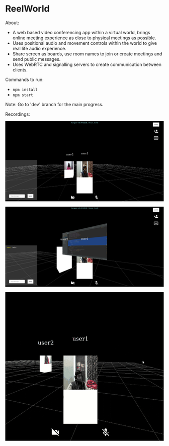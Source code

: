 # ReelWorld

About:
* A web based video conferencing app within a virtual world, brings
online meeting experience as close to physical meetings as possible.
* Uses positional audio and movement controls within the world to give
real life audio experience.
* Share screen as boards, use room names to join or create meetings and
send public messages.
* Uses WebRTC and signalling servers to create communication between
clients.

Commands to run:
* ```npm install```
* ```npm start```

Note: Go to 'dev' branch for the main progress.

Recordings:

![Screenshot 1](sample/image1.png)

![Screenshot 2](sample/image2.png)

![Screenshot 3](sample/sample.gif)
